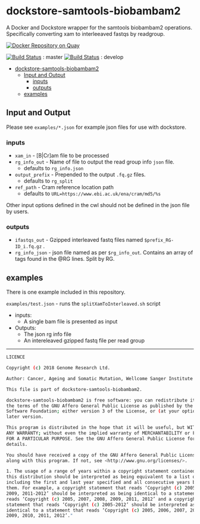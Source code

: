 # dockstore-samtools-biobambam2

A Docker and Dockstore wrapper for the samtools biobambam2 operations. Specifically converting xam to interleeaved fastqs by readgroup.

[![Docker Repository on Quay](https://quay.io/repository/wtsicgp/dockstore-samtools-biobambam2/status "Docker Repository on Quay")](https://quay.io/repository/wtsicgp/dockstore-samtools-biobambam2)

[![Build Status](https://travis-ci.org/cancerit/dockstore-samtools-biobambam2.svg?branch=master)](https://travis-ci.org/cancerit/dockstore-samtools-biobambam2) : master
[![Build Status](https://travis-ci.org/cancerit/dockstore-samtools-biobambam2.svg?branch=develop)](https://travis-ci.org/cancerit/dockstore-samtools-biobambam2) : develop

<!-- TOC depthFrom:1 -->

- [dockstore-samtools-biobambam2](#dockstore-samtools-biobambam2)
    - [Input and Output](#input-and-output)
        - [inputs](#inputs)
        - [outputs](#outputs)
    - [examples](#examples)

<!-- /TOC -->

## Input and Output

Please see `examples/*.json` for example json files for use with dockstore.

### inputs

- `xam_in` - [B|Cr]am file to be processed
- `rg_info_out` - Name of file to output the read group info `json` file.
  - defaults to `rg_info.json`
- `output_prefix` - Prepended to the output `.fq.gz` files.
  - defaults to `rg_split`
- `ref_path` - Cram reference location path
  - defaults to `URL=https://www.ebi.ac.uk/ena/cram/md5/%s`

Other input options defined in the cwl should not be defined in the json file by users.

### outputs

- `ifastqs_out` - Gzipped interleaved fastq files named `$prefix_RG-ID_i.fq.gz` .
- `rg_info_json` - json file named as per `$rg_info_out`. Contains an array of tags found in the @RG lines. Split by RG.

## examples

There is one example included in this repository.

`examples/test.json` - runs the `splitXamToInterleaved.sh` script

- inputs:
  - A single bam file is presented as input
- Outputs:
  - The json rg info file
  - An intereleaved gzipped fastq file per read group

----

```bash
LICENCE

Copyright (c) 2018 Genome Research Ltd.

Author: Cancer, Ageing and Somatic Mutation, Wellcome Sanger Institute <cgpit@sanger.ac.uk>

This file is part of dockstore-samtools-biobambam2.

dockstore-samtools-biobambam2 is free software: you can redistribute it and/or modify it under
the terms of the GNU Affero General Public License as published by the Free
Software Foundation; either version 3 of the License, or (at your option) any
later version.

This program is distributed in the hope that it will be useful, but WITHOUT
ANY WARRANTY; without even the implied warranty of MERCHANTABILITY or FITNESS
FOR A PARTICULAR PURPOSE. See the GNU Affero General Public License for more
details.

You should have received a copy of the GNU Affero General Public License
along with this program. If not, see <http://www.gnu.org/licenses/>.

1. The usage of a range of years within a copyright statement contained within
this distribution should be interpreted as being equivalent to a list of years
including the first and last year specified and all consecutive years between
them. For example, a copyright statement that reads ‘Copyright (c) 2005, 2007-
2009, 2011-2012’ should be interpreted as being identical to a statement that
reads ‘Copyright (c) 2005, 2007, 2008, 2009, 2011, 2012’ and a copyright
statement that reads ‘Copyright (c) 2005-2012’ should be interpreted as being
identical to a statement that reads ‘Copyright (c) 2005, 2006, 2007, 2008,
2009, 2010, 2011, 2012’."
```
